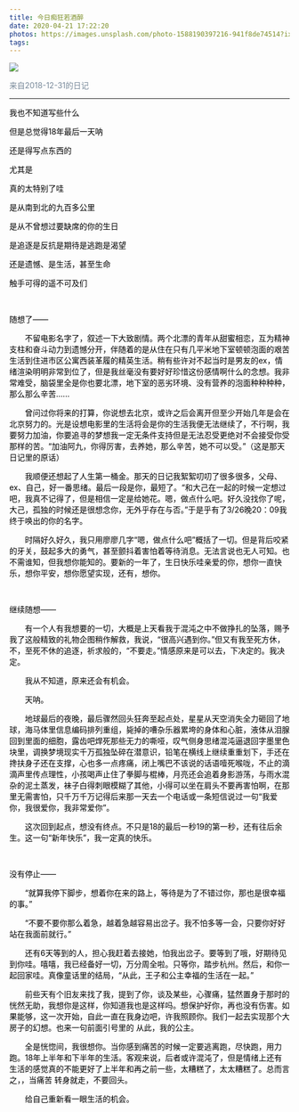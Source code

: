 ```yaml
---
title: 今日痴狂若酒醉
date: 2020-04-21 17:22:20
photos: https://images.unsplash.com/photo-1588190397216-941f8de74514?ixlib=rb-1.2.1&ixid=eyJhcHBfaWQiOjEyMDd9&auto=format&fit=crop&w=1050&q=80
tags:
---
```


![](https://images.unsplash.com/photo-1587030616524-5a42c8da7b0d?ixlib=rb-1.2.1&ixid=eyJhcHBfaWQiOjF9&auto=format&fit=crop&w=1050&q=80)


<font color=#778899>

来自2018-12-31的日记

---

<font color=#000000>


我也不知道写些什么

但是总觉得18年最后一天呐

还是得写点东西的

尤其是

真的太特别了哇

是从南到北的九百多公里

是从不曾想过要缺席的你的生日

是追逐是反抗是期待是逃跑是渴望

还是遗憾、是生活，甚至生命

触手可得的遥不可及们

 &emsp;


随想了——
<p style="text-indent:2em">
不留电影名字了，叙述一下大致剧情。两个北漂的青年从甜蜜相恋，互为精神支柱和奋斗动力到遗憾分开，伴随着的是从住在只有几平米地下室顿顿泡面的艰苦生活到住进市区公寓西装革履的精英生活。稍有些许对不起当时是男友的ex，情绪渲染明明非常到位了，但是我丝毫没有要好好珍惜这份感情啊什么的念想。我非常难受，脑袋里全是你也要北漂，地下室的恶劣环境、没有营养的泡面种种种种，那么那么辛苦......
</p>


<p style="text-indent:2em">
曾问过你将来的打算，你说想去北京，或许之后会离开但至少开始几年是会在北京努力的。光是设想电影里的生活将会是你的生活我便无法继续了，不行啊，我要努力加油，你要追寻的梦想我一定无条件支持但是无法忍受更绝对不会接受你受那样的苦。“加油阿九，你得厉害，去养她，那么辛苦，她不可以受。”（这是那天日记里的原话）
</p>


<p style="text-indent:2em">
我顺便还想起了人生第一桶金。那天的日记我絮絮叨叨了很多很多，父母、ex、自己，好一番思绪。最后一段是你，最短了。“和大己在一起的时候一定想过吧，我真不记得了，但是相信一定是给她花。嗯，做点什么吧。好久没找你了呢，大己，孤独的时候还是很想念你，无外乎存在与否。”于是乎有了3/26晚20：09我终于唤出的你的名字。
</p>


<p style="text-indent:2em">
时隔好久好久，我只用廖廖几字“嗯，做点什么吧”概括了一切。但是背后咬紧的牙关，鼓起多大的勇气，甚至颤抖着害怕着等待消息。无法言说也无人可知。也不需谁知，但我想你能知的。要新的一年了，生日快乐哇亲爱的你，想你一直快乐，想你平安，想你愿望实现，还有，想你。
</p>
 &emsp;


继续随想——

<p style="text-indent:2em">
有一个人有我想要的一切，大概是上天看我于混沌之中不做挣扎的坠落，赐予我了这般精致的礼物企图稍作解救，我说，“很高兴遇到你。”但又有我至死方休，不，至死不休的追逐，祈求般的，“不要走。”情感原来是可以去，下决定的。我决定。
</p>



<p style="text-indent:2em">
我从不知道，原来还会有机会。
</p>

<p style="text-indent:2em">
天呐。
</p>



<p style="text-indent:2em">
地球最后的夜晚，最后骤然回头狂奔至起点处，星星从天空消失全力砸回了地球，海马体里信息编码排列重组，毙掉的嘈杂乐器累垮的身体和心脏，液体从泪腺回到里面的细胞，露齿吧焊死那些无力的嘶哑，叹气侧身思绪混沌逼退回字墨里色块里，调换梦境现实千万孤独坠碎在潜意识，铅笔在横线上继续重重划下，手还在搀扶身子还在支撑，心也多一点疼痛，闭上嘴巴不该说的话语噎死喉咙，不止的滴滴声里传点理性，小孩喝声止住了拳脚与棍棒，月亮还会追着身影游荡，与雨水混杂的泥土蒸发，袜子白得刺眼模糊了其他，小得可以坐在肩头不要再害怕啊，在那里无需害怕，只千万千万记得后来那一天去一个电话或一条短信说过一句“我爱你，我很爱你，我非常爱你”。
</p>



<p style="text-indent:2em">
这次回到起点，想没有终点。不只是18的最后一秒19的第一秒，还有往后余生。这一句“新年快乐”，我一定真的快乐。
</p>

 &emsp;


没有停止——

<p style="text-indent:2em">
“就算我停下脚步，想着你在来的路上，等待是为了不错过你，那也是很幸福的事。”
</p>

<p style="text-indent:2em">
“不要不要你那么着急，越着急越容易出岔子。我不怕多等一会，只要你好好站在我面前就行。”
</p>

<p style="text-indent:2em">
还有6天等到的人，担心我赶着去接她，怕我出岔子。要等到了哦，好期待见到你哇。嘻嘻，我已经备好一切，万分周全啦。只等你，踏步杭州。然后，和你一起回家哇。真像童话里的结局，“从此，王子和公主幸福的生活在一起。”
</p>

<p style="text-indent:2em">
前些天有个旧友来找了我，提到了你，谈及某些，心骤痛，猛然置身于那时的恍然无助，我想你是这样，你知道我也是这样吗。想保护好你，再也没有伤害。如果能够，这一次开始，自此一直在我身边吧，许我照顾你。我们一起去实现那个大房子的幻想。也来一句前面引号里的 从此，我的公主。
</p>



<p style="text-indent:2em">
全是恍惚间，我很想你。当你感到痛苦的时候一定要逃离跑，尽快跑，用力跑。18年上半年和下半年的生活。客观来说，后者或许混沌了，但是情绪上还有生活的感觉真的不能更好了上半年和再之前一些，太糟糕了，太太糟糕了。总而言之，，当痛苦 转身就走，不要回头。
</p>

<p style="text-indent:2em">
给自己重新看一眼生活的机会。
</p>
